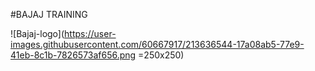 #BAJAJ TRAINING

![Bajaj-logo](https://user-images.githubusercontent.com/60667917/213636544-17a08ab5-77e9-41eb-8c1b-7826573af656.png =250x250)